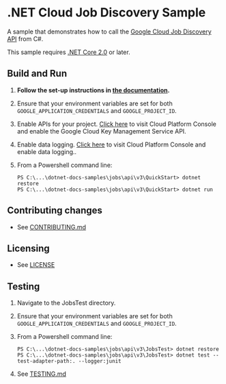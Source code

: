 # .NET Cloud Job Discovery Sample

A sample that demonstrates how to call the
[Google Cloud Job Discovery API](https://cloud.google.com/job-discovery/docs) from C#.

This sample requires [.NET Core 2.0](
    https://www.microsoft.com/net/core) or later.

## Build and Run

1. **Follow the set-up instructions in [the documentation](https://cloud.google.com/dotnet/docs/setup).**

2. Ensure that your environment variables are set for both `GOOGLE_APPLICATION_CREDENTIALS` and `GOOGLE_PROJECT_ID`.

3. Enable APIs for your project.
   [Click here](https://console.cloud.google.com/flows/enableapi?apiid=jobs.googleapis.com&showconfirmation=true)
   to visit Cloud Platform Console and enable the Google Cloud Key Management Service API.

4. Enable data logging. 
   [Click here](https://cloud.google.com/job-discovery/docs/before-you-begin)
   to visit Cloud Platform Console and enable data logging..

5. From a Powershell command line:
   ```
   PS C:\...\dotnet-docs-samples\jobs\api\v3\QuickStart> dotnet restore
   PS C:\...\dotnet-docs-samples\jobs\api\v3\QuickStart> dotnet run
   ```

## Contributing changes

* See [CONTRIBUTING.md](../../../../CONTRIBUTING.md)

## Licensing

* See [LICENSE](../../../../LICENSE)

## Testing

1. Navigate to the JobsTest directory.

2. Ensure that your environment variables are set for both `GOOGLE_APPLICATION_CREDENTIALS` and `GOOGLE_PROJECT_ID`.

3. From a Powershell command line:

   ```
   PS C:\...\dotnet-docs-samples\jobs\api\v3\JobsTest> dotnet restore
   PS C:\...\dotnet-docs-samples\jobs\api\v3\JobsTest> dotnet test --test-adapter-path:. --logger:junit
   ```
4. See [TESTING.md](../../../../TESTING.md)
